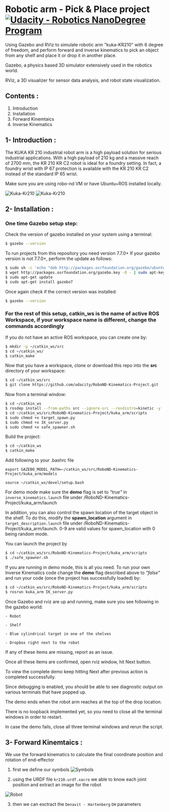 # Robotic arm - Pick & Place project [![Udacity - Robotics NanoDegree Program](https://s3-us-west-1.amazonaws.com/udacity-robotics/Extra+Images/RoboND_flag.png)](https://www.udacity.com/robotics)

Using Gazebo and RViz to simulate robotic arm "kuka-KR210" with 6 degree of freedom, and perform forward and inverse kinematics to pick an object from any shelf and place it or drop it in another place.

Gazebo, a physics based 3D simulator extensively used in the robotics world.

RViz, a 3D visualizer for sensor data analysis, and robot state visualization.

## Contents :
1. Introduction
2. Installation
3. Forward Kinemtaics
4. Inverse Kinematics


## 1- Introduction :
The KUKA KR 210 industrial robot arm is a high payload solution for serious industrial applications. With a high payload of 210 kg and a massive reach of 2700 mm, the KR 210 KR C2 robot is ideal for a foundry setting. In fact, a foundry wrist  with IP 67 protection is available with the KR 210 KR C2 instead of the standard IP 65 wrist.

Make sure you are using robo-nd VM or have Ubuntu+ROS installed locally.
    
![Kuka-Kr210](http://www.xpert-meca.com/web/images/tfc1.jpg)      ![Kuka-Kr210](https://www.coriolis-composites.com/tl_files/_media/images/Products/Fiber%20Placement%20Robot/ABB%20Robot/ABB_Specs_Galery.jpg)


## 2- Installation :
### One time Gazebo setup step:
Check the version of gazebo installed on your system using a terminal:
```sh
$ gazebo --version
```
To run projects from this repository you need version 7.7.0+
If your gazebo version is not 7.7.0+, perform the update as follows:
```sh
$ sudo sh -c 'echo "deb http://packages.osrfoundation.org/gazebo/ubuntu-stable `lsb_release -cs` main" > /etc/apt/sources.list.d/gazebo-stable.list'
$ wget http://packages.osrfoundation.org/gazebo.key -O - | sudo apt-key add -
$ sudo apt-get update
$ sudo apt-get install gazebo7
```

Once again check if the correct version was installed:
```sh
$ gazebo --version
```
### For the rest of this setup, catkin_ws is the name of active ROS Workspace, if your workspace name is different, change the commands accordingly

If you do not have an active ROS workspace, you can create one by:
```sh
$ mkdir -p ~/catkin_ws/src
$ cd ~/catkin_ws/
$ catkin_make
```

Now that you have a workspace, clone or download this repo into the **src** directory of your workspace:
```sh
$ cd ~/catkin_ws/src
$ git clone https://github.com/udacity/RoboND-Kinematics-Project.git
```

Now from a terminal window:

```sh
$ cd ~/catkin_ws
$ rosdep install --from-paths src --ignore-src --rosdistro=kinetic -y
$ cd ~/catkin_ws/src/RoboND-Kinematics-Project/kuka_arm/scripts
$ sudo chmod +x target_spawn.py
$ sudo chmod +x IK_server.py
$ sudo chmod +x safe_spawner.sh
```
Build the project:
```sh
$ cd ~/catkin_ws
$ catkin_make
```

Add following to your .bashrc file
```
export GAZEBO_MODEL_PATH=~/catkin_ws/src/RoboND-Kinematics-Project/kuka_arm/models

source ~/catkin_ws/devel/setup.bash
```

For demo mode make sure the **demo** flag is set to _"true"_ in `inverse_kinematics.launch` file under /RoboND-Kinematics-Project/kuka_arm/launch

In addition, you can also control the spawn location of the target object in the shelf. To do this, modify the **spawn_location** argument in `target_description.launch` file under /RoboND-Kinematics-Project/kuka_arm/launch. 0-9 are valid values for spawn_location with 0 being random mode.

You can launch the project by
```sh
$ cd ~/catkin_ws/src/RoboND-Kinematics-Project/kuka_arm/scripts
$ ./safe_spawner.sh
```

If you are running in demo mode, this is all you need. To run your own Inverse Kinematics code change the **demo** flag described above to _"false"_ and run your code (once the project has successfully loaded) by:
```sh
$ cd ~/catkin_ws/src/RoboND-Kinematics-Project/kuka_arm/scripts
$ rosrun kuka_arm IK_server.py
```
Once Gazebo and rviz are up and running, make sure you see following in the gazebo world:

	- Robot
	
	- Shelf
	
	- Blue cylindrical target in one of the shelves
	
	- Dropbox right next to the robot
	

If any of these items are missing, report as an issue.

Once all these items are confirmed, open rviz window, hit Next button.

To view the complete demo keep hitting Next after previous action is completed successfully. 

Since debugging is enabled, you should be able to see diagnostic output on various terminals that have popped up.

The demo ends when the robot arm reaches at the top of the drop location. 

There is no loopback implemented yet, so you need to close all the terminal windows in order to restart.

In case the demo fails, close all three terminal windows and rerun the script.


## 3- Forward Kinemtaics :

We use the forward kinematics to calculate the final coordinate position and rotation of end-effector

1. first we define our symbols 
![Symbols](https://github.com/mohamedsayedantar/Robotic-Arm-Pick-Place/blob/master/misc_images/symbols.png)

2. using the URDF file `kr210.urdf.xacro` we able to know each joint position and extract an image for the robot 

![Robot](https://d17h27t6h515a5.cloudfront.net/topher/2017/July/5975d719_fk/fk.png)

3. then we can exctract the `Denavit - Hartenberg` `DH` parameters









